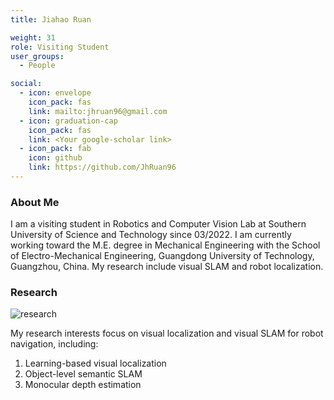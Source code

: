 ```yaml
---
title: Jiahao Ruan

weight: 31
role: Visiting Student
user_groups:
  - People

social:
  - icon: envelope 
    icon_pack: fas
    link: mailto:jhruan96@gmail.com
  - icon: graduation-cap 
    icon_pack: fas
    link: <Your google-scholar link>
  - icon_pack: fab
    icon: github
    link: https://github.com/JhRuan96
---
```

### About Me
I am a visiting student in Robotics and Computer Vision Lab at Southern University of Science and Technology since 03/2022. I am currently working toward the M.E. degree in  Mechanical Engineering with the School of Electro-Mechanical Engineering, Guangdong University of Technology, Guangzhou, China. My research include visual SLAM and robot localization.

### Research
![research](authors_research/jiahao_ruan.gif "Research Introduction")

My research interests focus on visual localization and visual SLAM for robot navigation, including:

1. Learning-based visual localization
2. Object-level semantic SLAM 
3. Monocular depth estimation



